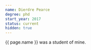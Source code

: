 ```yaml
---
name: Dierdre Pearce
degree: phd
start_year: 2017
status: current
hidden: true
---
```


{{ page.name }} was a student of mine.
